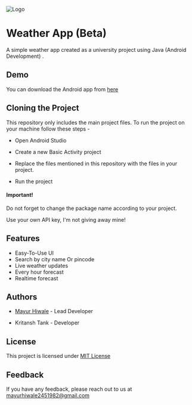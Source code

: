 
![Logo](https://i.ibb.co/Jn2yqRq/IMG-20220714-205241.jpg)


# Weather App (Beta)

A simple weather app created as a university project using Java (Android Development) . 




## Demo

You can download the Android app from [here](https://linktodocumentation)


## Cloning the Project

This repository only includes the main project files. To run the project on your machine follow these steps -

- Open Android Studio 

- Create a new Basic Activity project

- Replace the files mentioned in this repository with the files in your project. 

- Run the project

#### Important! 
Do not forget to change the package name according to your project. 

Use your own API key, I'm not giving away mine! 

    
## Features

- Easy-To-Use UI
- Search by city name Or pincode 
- Live weather updates 
- Every hour forecast 
- Realtime forecast 


## Authors

- [Mayur Hiwale](https://www.github.com/zerapium) - Lead Developer 

- Kritansh Tank - Developer


## License
This project is licensed under 
[MIT License](https://choosealicense.com/licenses/mit/)


## Feedback

If you have any feedback, please reach out to us at mayurhiwale2451982@gmail.com

